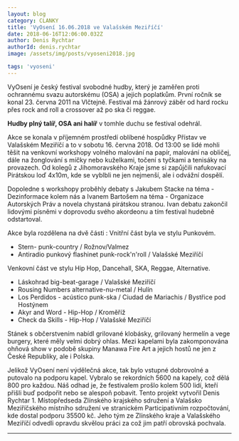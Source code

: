 ```yaml
---
layout: blog
category: CLANKY
title: 'VyOsení 16.06.2018 ve Valašském Meziříčí'
date: 2018-06-16T12:06:00.032Z
author: Denis Rychtar
authorId: denis.rychtar
image: /assets/img/posts/vyoseni2018.jpg

tags: 'vyoseni'
---
```

VyOsení je český festival svobodné hudby, který je zaměřen proti ochrannému svazu autorskému (OSA) a jejich poplatkům. První ročník se konal 23. června 2011 na Vlčtejně. Festival má žánrový záběr od hard rocku přes rock and roll a crossover až po ska či reggae.

**Hudby plný talíř, OSA ani halíř** v tomhle duchu se festival odehrál. 

Akce se konala v příjemném prostředí oblíbené hospůdky Přístav ve Valašském Meziříčí a to v sobotu 16. června 2018. 
Od 13:00 se lidé mohli těšit na venkovní workshopy volného malování na papír, malování na obličej, dále na žonglování s míčky nebo kuželkami, točení s tyčkami a tenisáky na provazech.
Od kolegů z Jihomoravského Kraje jsme si zapůjčili nafukovací Pirátskou loď 4x10m, kde se vyblbli ne jen nejmenší, ale i odvážní dospělí.

Dopoledne s workshopy proběhly debaty s Jakubem Stacke na téma - Dezinformace kolem nás a
Ivanem Bartošem na téma - Organizace Autorských Práv a novela chystaná pirátskou stranou.
Ivan debatu zakončil lidovými písněmi v doprovodu svého akordeonu a tím festival hudebně odstartoval.


Akce byla rozdělena na dvě části :
Vnitřní část byla ve stylu Punkovém.
* Stern- punk-country / Rožnov/Valmez
* Antiradio punkový flashinet punk-rock'n'roll / Valašské Meziříčí

Venkovní část ve stylu Hip Hop, Dancehall, SKA, Reggae, Alternative.
* Láskohrad big-beat-garage / Valašské Meziříčí
* Rousing Numbers alternative-nu-metal / Hulín
* Los Perdidos - acústico punk-ska / Ciudad de Mariachis / Bystřice pod Hostýnem
* Akyr and Word - Hip-Hop / Kroměříž
* Check da Skills - Hip-Hop / Valašské Meziříčí

Stánek s občerstvením nabídl grilované klobásky, grilovaný hermelín a vege burgery, které měly velmi dobrý ohlas. Mezi kapelami byla zakomponována ohňová show v podobě skupiny Manawa Fire Art a jejich hostů ne jen z České Republiky, ale i Polska.

Jelikož VyOsení není výdělečná akce, tak bylo vstupné  dobrovolné a putovalo na podporu kapel.
Vybralo se rekordních 5600 na kapely, což dělá 800 pro každou. Náš odhad je, že festivalem prošlo kolem 500 lidí, kteří přišli buď podpořit nebo se alespoň pobavit.
Tento projekt vytvořil Denis Rychtar 1. Místopředseda Zlínského krajského sdružení a Valašsko Meziříčského místního sdružení ve stranickém Participativním rozpočtování, kde dostal podporu 35500 kč. Jeho tým ze Zlínského kraje a Valašského Meziříčí odvedli opravdu skvělou práci za což jim patří obrovská pochvala.
- - -
